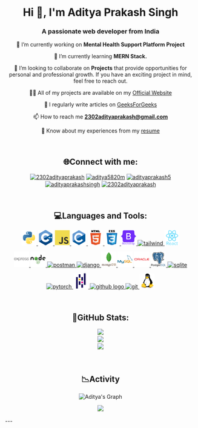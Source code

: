 

<h1 align="center">Hi 👋, I'm Aditya Prakash Singh</h1>
<h3 align="center">A passionate web developer from India</h3>

<span align="center">

🔭 I’m currently working on **Mental Health Support Platform Project**

🌱 I’m currently learning **MERN Stack.**

👯 I’m looking to collaborate on **Projects** that provide opportunities for personal and professional growth. If you have an exciting project in mind, feel free to reach out.

👨‍💻 All of my projects are available on my [Official Website ](adityaprakashsingh.official.netlify.com)

📝 I regularly write articles on [GeeksForGeeks](https://auth.geeksforgeeks.org/user/2302adityaprakash/articles)

📫 How to reach me **2302adityaprakash@gmail.com**

📄 Know about my experiences from my [ resume](https://flowcv.com/resume/lmp7wf5pc9)

</br>

## 🌐Connect with me:
<p align="center">
<a href="https://linkedin.com/in/2302adityaprakash" target="blank"><img align="center" src="https://raw.githubusercontent.com/rahuldkjain/github-profile-readme-generator/master/src/images/icons/Social/linked-in-alt.svg" alt="2302adityaprakash" height="30" width="40" /></a>
<a href="https://www.codechef.com/users/aditya5820m" target="blank"><img align="center" src="https://cdn.jsdelivr.net/npm/simple-icons@3.1.0/icons/codechef.svg" alt="aditya5820m" height="30" width="40" /></a>
<a href="https://www.hackerrank.com/adityaprakash5" target="blank"><img align="center" src="https://raw.githubusercontent.com/rahuldkjain/github-profile-readme-generator/master/src/images/icons/Social/hackerrank.svg" alt="adityaprakash5" height="30" width="40" /></a>
<a href="https://www.leetcode.com/adityaprakashsingh" target="blank"><img align="center" src="https://raw.githubusercontent.com/rahuldkjain/github-profile-readme-generator/master/src/images/icons/Social/leet-code.svg" alt="adityaprakashsingh" height="30" width="40" /></a>
<a href="https://auth.geeksforgeeks.org/user/2302adityaprakash" target="blank"><img align="center" src="https://raw.githubusercontent.com/rahuldkjain/github-profile-readme-generator/master/src/images/icons/Social/geeks-for-geeks.svg" alt="2302adityaprakash" height="30" width="40" /></a>
</p>

</br>



## 💻Languages and Tools:
<p align="center"> <a href="https://www.python.org" target="_blank" rel="noreferrer"> <img src="https://raw.githubusercontent.com/devicons/devicon/master/icons/python/python-original.svg" alt="python" width="40" height="40"/> </a> <a href="https://www.w3schools.com/cpp/" target="_blank" rel="noreferrer"> <img src="https://raw.githubusercontent.com/devicons/devicon/master/icons/cplusplus/cplusplus-original.svg" alt="cplusplus" width="40" height="40"/> </a><a href="https://developer.mozilla.org/en-US/docs/Web/JavaScript" target="_blank" rel="noreferrer"> <img src="https://raw.githubusercontent.com/devicons/devicon/master/icons/javascript/javascript-original.svg" alt="javascript" width="40" height="40"/> </a> <a href="https://www.cprogramming.com/" target="_blank" rel="noreferrer"> <img src="https://raw.githubusercontent.com/devicons/devicon/master/icons/c/c-original.svg" alt="c" width="40" height="40"/> </a><a href="https://www.w3.org/html/" target="_blank" rel="noreferrer"> <img src="https://raw.githubusercontent.com/devicons/devicon/master/icons/html5/html5-original-wordmark.svg" alt="html5" width="40" height="40"/> </a><a href="https://www.w3schools.com/css/" target="_blank" rel="noreferrer"> <img src="https://raw.githubusercontent.com/devicons/devicon/master/icons/css3/css3-original-wordmark.svg" alt="css3" width="40" height="40"/> </a><a href="https://getbootstrap.com" target="_blank" rel="noreferrer"> <img src="https://raw.githubusercontent.com/devicons/devicon/master/icons/bootstrap/bootstrap-plain-wordmark.svg" alt="bootstrap" width="40" height="40"/> </a> <a href="https://tailwindcss.com/" target="_blank" rel="noreferrer"> <img src="https://www.vectorlogo.zone/logos/tailwindcss/tailwindcss-icon.svg" alt="tailwind" width="40" height="40"/> </a> <a href="https://reactjs.org/" target="_blank" rel="noreferrer"> <img src="https://raw.githubusercontent.com/devicons/devicon/master/icons/react/react-original-wordmark.svg" alt="react" width="40" height="40"/> </a>

<a href="https://expressjs.com" target="_blank" rel="noreferrer"> <img src="https://raw.githubusercontent.com/devicons/devicon/master/icons/express/express-original-wordmark.svg" alt="express" width="40" height="40"/> </a> <a href="https://nodejs.org" target="_blank" rel="noreferrer"> <img src="https://raw.githubusercontent.com/devicons/devicon/master/icons/nodejs/nodejs-original-wordmark.svg" alt="nodejs" width="40" height="40"/> </a> <a href="https://postman.com" target="_blank" rel="noreferrer"> <img src="https://www.vectorlogo.zone/logos/getpostman/getpostman-icon.svg" alt="postman" width="40" height="40"/> </a><a href="https://www.djangoproject.com/" target="_blank" rel="noreferrer"> <img src="https://cdn.worldvectorlogo.com/logos/django.svg" alt="django" width="40" height="40"/> </a> <a href="https://www.mongodb.com/" target="_blank" rel="noreferrer"> <img src="https://raw.githubusercontent.com/devicons/devicon/master/icons/mongodb/mongodb-original-wordmark.svg" alt="mongodb" width="40" height="40"/> </a> <a href="https://www.mysql.com/" target="_blank" rel="noreferrer"> <img src="https://raw.githubusercontent.com/devicons/devicon/master/icons/mysql/mysql-original-wordmark.svg" alt="mysql" width="40" height="40"/> </a> <a href="https://www.oracle.com/" target="_blank" rel="noreferrer"> <img src="https://raw.githubusercontent.com/devicons/devicon/master/icons/oracle/oracle-original.svg" alt="oracle" width="40" height="40"/> </a>  <a href="https://www.postgresql.org" target="_blank" rel="noreferrer"> <img src="https://raw.githubusercontent.com/devicons/devicon/master/icons/postgresql/postgresql-original-wordmark.svg" alt="postgresql" width="40" height="40"/> </a>  <a href="https://www.sqlite.org/" target="_blank" rel="noreferrer"> <img src="https://www.vectorlogo.zone/logos/sqlite/sqlite-icon.svg" alt="sqlite" width="40" height="40"/> </a> 

<a href="https://pytorch.org/" target="_blank" rel="noreferrer"> <img src="https://www.vectorlogo.zone/logos/pytorch/pytorch-icon.svg" alt="pytorch" width="40" height="40"/> </a>  <a href="https://pandas.pydata.org/" target="_blank" rel="noreferrer"> <img src="https://raw.githubusercontent.com/devicons/devicon/2ae2a900d2f041da66e950e4d48052658d850630/icons/pandas/pandas-original.svg" alt="pandas" width="40" height="40"/> </a><a href="https://www.github.com/" target="_blank" rel="noreferrer"><img src="https://cdn.jsdelivr.net/gh/devicons/devicon/icons/github/github-original.svg" height="40" alt="github logo"  /></a><a href="https://git-scm.com/" target="_blank" rel="noreferrer"> <img src="https://www.vectorlogo.zone/logos/git-scm/git-scm-icon.svg" alt="git" width="40" height="40"/> </a>  <a href="https://www.linux.org/" target="_blank" rel="noreferrer"> <img src="https://raw.githubusercontent.com/devicons/devicon/master/icons/linux/linux-original.svg" alt="linux" width="40" height="40"/> </a> </p>

</br>

## 📶GitHub Stats:
![](https://github-readme-stats.vercel.app/api?username=aditya-prakash-singh&theme=default&hide_border=false&include_all_commits=false&count_private=false)<br/>
![](https://github-readme-streak-stats.herokuapp.com/?user=aditya-prakash-singh&theme=default&hide_border=false)<br/>
![](https://github-readme-stats.vercel.app/api/top-langs/?username=aditya-prakash-singh&theme=default&hide_border=false&include_all_commits=false&count_private=false&layout=compact)

</br>

<!--color=ffffff&color=12de4c&line=12de4c&point=12de4c&area_color=12de4c&title_color=000000&area=true-->
## 📉Activity

![Aditya's Graph](https://github-readme-activity-graph.vercel.app/graph?username=aditya-prakash-singh&custom_title=GitHub%20Activity%20Graph&color=000000&bg_color=ffffff&line=12de4c&point=12de4c&title_color=000000&area=true)


[![](https://visitcount.itsvg.in/api?id=aditya-prakash-singh&icon=0&color=1)](https://visitcount.itsvg.in)

</span>
---
